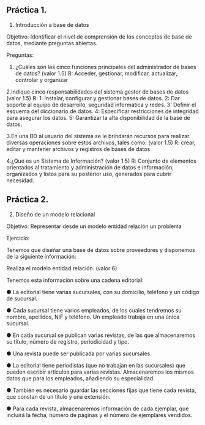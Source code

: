 ## Práctica 1.

1. Introducción a base de datos

Objetivo: Identificar el nivel de comprensión de los conceptos de base de datos,
mediante preguntas abiertas.
 
Preguntas:

1. ¿Cuáles son las cinco funciones principales del administrador de bases de datos?
(valor 1.5)
 R: Acceder, gestionar, modificar, actualizar, controlar y organizar

2.Indique cinco responsabilidades del sistema gestor de bases de datos (valor 1.5)
R:  1: Instalar, configurar y gestionar bases de datos.
    2: Dar soporte al equipo de desarrollo, seguridad informática y redes.
    3: Definir el esquema del diccionario de datos.
    4: Especificar restricciones de integridad para asegurar los datos.
    5: Garantizar la alta disponibilidad de la base de datos.

3.En una BD al usuario del sistema se le brindarán recursos para realizar diversas operaciones sobre estos archivos, tales como: (valor 1.5)
    R: crear, editar y mantener archivos y registros de bases de datos

4.¿Qué es un Sistema de Información? (valor 1.5)
    R:  Conjunto de elementos orientados al tratamiento y administración de datos e información, organizados y listos para su posterior uso, generados para cubrir necesidad.




## Práctica 2.

2. Diseño de un modelo relacional

Objetivo: Representar desde un modelo entidad relación un problema


Ejercicio:

Tenemos que diseñar una base de datos sobre proveedores y disponemos de la siguiente
información:

Realiza el modelo entidad relación. (valor 6)

Tenemos esta información sobre una cadena editorial:

● La editorial tiene varias sucursales, con su domicilio, teléfono y un código de
sucursal.

● Cada sucursal tiene varios empleados, de los cuales tendremos su nombre,
apellidos, NIF y teléfono. Un empleado trabaja en una única sucursal.

● En cada sucursal se publican varias revistas, de las que almacenaremos su título,
número de registro, periodicidad y tipo.

● Una revista puede ser publicada por varias sucursales.

● La editorial tiene periodistas (que no trabajan en las sucursales) que pueden
escribir artículos para varias revistas. Almacenaremos los mismos datos que para
los empleados, añadiendo su especialidad.

● También es necesario guardar las secciones fijas que tiene cada revista, que
constan de un título y una extensión.

● Para cada revista, almacenaremos información de cada ejemplar, que incluirá la
fecha, número de páginas y el número de ejemplares vendidos.

